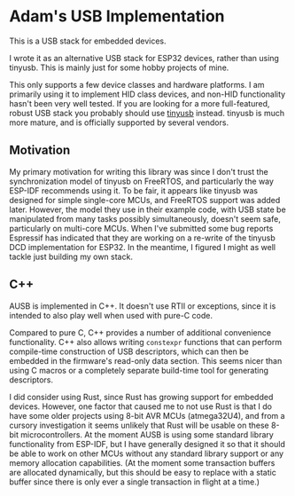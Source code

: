 # Adam's USB Implementation

This is a USB stack for embedded devices.

I wrote it as an alternative USB stack for ESP32 devices, rather than using
tinyusb.  This is mainly just for some hobby projects of mine.

This only supports a few device classes and hardware platforms.  I am primarily
using it to implement HID class devices, and non-HID functionality hasn't been
very well tested.  If you are looking for a more full-featured, robust USB
stack you probably should use [tinyusb](https://github.com/hathach/tinyusb)
instead.  tinyusb is much more mature, and is officially supported by several
vendors.

## Motivation

My primary motivation for writing this library was since I don't trust the
synchronization model of tinyusb on FreeRTOS, and particularly the way ESP-IDF
recommends using it.  To be fair, it appears like tinyusb was designed for
simple single-core MCUs, and FreeRTOS support was added later.  However, the
model they use in their example code, with USB state be manipulated from many
tasks possibly simultaneously, doesn't seem safe, particularly on multi-core
MCUs.  When I've submitted some bug reports Espressif has indicated that they
are working on a re-write of the tinyusb DCD implementation for ESP32.  In the
meantime, I figured I might as well tackle just building my own stack.

## C++

AUSB is implemented in C++.  It doesn't use RTII or exceptions, since it is
intended to also play well when used with pure-C code.

Compared to pure C, C++ provides a number of additional convenience
functionality.  C++ also allows writing `constexpr` functions that can perform
compile-time construction of USB descriptors, which can then be embedded in the
firmware's read-only data section.  This seems nicer than using C macros or a
completely separate build-time tool for generating descriptors.

I did consider using Rust, since Rust has growing support for embedded devices.
However, one factor that caused me to not use Rust is that I do have some older
projects using 8-bit AVR MCUs (atmega32U4), and from a cursory investigation it
seems unlikely that Rust will be usable on these 8-bit microcontrollers.
At the moment AUSB is using some standard library functionality from ESP-IDF,
but I have generally designed it so that it should be able to work on other
MCUs without any standard library support or any memory allocation
capabilities.  (At the moment some transaction buffers are allocated
dynamically, but this should be easy to replace with a static buffer since
there is only ever a single transaction in flight at a time.)
